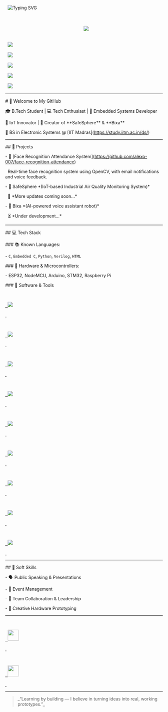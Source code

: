 <p align="center">

&nbsp; <img src="https://readme-typing-svg.demolab.com?font=Fira+Code\&size=22\&pause=1000\&color=00FFAB\&center=true\&vCenter=true\&width=400\&height=35\&lines=Hi+%F0%9F%91%8B+I'm+Alexo+Mathew+%F0%9F%94%8C;IoT+%7C+Embedded+C+%7C+ESP32+%F0%9F%9A%80" alt="Typing SVG" />

</p>



<h1 align="center">

&nbsp; <img src="https://img.shields.io/badge/Alexo%20Mathew-%F0%9F%94%8C%20Hardware%20Enthusiast-brightgreen?style=for-the-badge\&logo=github" />

</h1>







</h3>

<p align="center">

&nbsp; <img src="https://img.shields.io/badge/-Electronics-blue?style=flat-square\&logo=raspberrypi\&logoColor=white"/>

&nbsp; <img src="https://img.shields.io/badge/-Python-333?style=flat-square\&logo=python\&logoColor=yellow"/>

&nbsp; <img src="https://img.shields.io/badge/-Arduino-00979D?style=flat-square\&logo=arduino\&logoColor=white"/>

&nbsp; <img src="https://img.shields.io/badge/-ESP32-black?style=flat-square"/>

&nbsp; <img src="https://img.shields.io/badge/-Blynk-green?style=flat-square"/>

</p>



---



\# 👋 Welcome to My GitHub



🎓 B.Tech Student | 💻 Tech Enthusiast | 🔧 Embedded Systems Developer  

📡 IoT Innovator | 🤖 Creator of \*\*SafeSphere\*\* \& \*\*Bixa\*\*  

🏫 BS in Electronic Systems @ \[IIT Madras](https://study.iitm.ac.in/ds/)



---



\## 🚀 Projects



\- 🎯 \[Face Recognition Attendance System](https://github.com/alexo-007/face-recognition-attendance)  

&nbsp; Real-time face recognition system using OpenCV, with email notifications and voice feedback.



\- 🌱 SafeSphere \*(IoT-based Industrial Air Quality Monitoring System)\*  

&nbsp; 🚧 \*More updates coming soon...\*



\- 🤖 Bixa \*(AI-powered voice assistant robot)\*  

&nbsp; ⏳ \*Under development...\*



---



\## 💻 Tech Stack



\### 📚 Known Languages:

\- `C`, `Embedded C`, `Python`, `Verilog`, `HTML`



\### 🔌 Hardware \& Microcontrollers:

\- ESP32, NodeMCU, Arduino, STM32, Raspberry Pi



\### 🧰 Software \& Tools



<p align="center">

&nbsp; <a href="https://www.mathworks.com/products/matlab.html" target="\_blank">

&nbsp;   <img src="https://img.shields.io/badge/MATLAB-orange?style=flat-square\&logo=mathworks\&logoColor=white" />

&nbsp; </a>

&nbsp; <a href="https://www.arduino.cc/en/software" target="\_blank">

&nbsp;   <img src="https://img.shields.io/badge/Arduino-00979D?style=flat-square\&logo=arduino\&logoColor=white" />

&nbsp; </a>

&nbsp; <a href="https://blynk.io/" target="\_blank">

&nbsp;   <img src="https://img.shields.io/badge/Blynk-27AE60?style=flat-square\&logo=blynk\&logoColor=white" />

&nbsp; </a>

&nbsp; <a href="https://www.labcenter.com/" target="\_blank">

&nbsp;   <img src="https://img.shields.io/badge/Proteus-6C3483?style=flat-square\&logoColor=white" />

&nbsp; </a>

&nbsp; <a href="https://www.python.org/" target="\_blank">

&nbsp;   <img src="https://img.shields.io/badge/Python-3776AB?style=flat-square\&logo=python\&logoColor=white" />

&nbsp; </a>

&nbsp; <a href="https://docs.espressif.com/projects/esp-idf/en/latest/" target="\_blank">

&nbsp;   <img src="https://img.shields.io/badge/ESP--IDF-FF6F00?style=flat-square\&logo=espressif\&logoColor=white" />

&nbsp; </a>

&nbsp; <a href="https://gcc.gnu.org/" target="\_blank">

&nbsp;   <img src="https://img.shields.io/badge/C\_Programming-00599C?style=flat-square\&logo=c\&logoColor=white" />

&nbsp; </a>

&nbsp; <a href="https://code.visualstudio.com/" target="\_blank">

&nbsp;   <img src="https://img.shields.io/badge/VS\_Code-007ACC?style=flat-square\&logo=visualstudiocode\&logoColor=white" />

&nbsp; </a>

&nbsp; <a href="https://git-scm.com/" target="\_blank">

&nbsp;   <img src="https://img.shields.io/badge/Git-F05032?style=flat-square\&logo=git\&logoColor=white" />

&nbsp; </a>

</p>



---



\## 💼 Soft Skills



\- 🗣️ Public Speaking \& Presentations  

\- 🎯 Event Management  

\- 🤝 Team Collaboration \& Leadership  

\- 🧠 Creative Hardware Prototyping



---



<p align="center">

&nbsp; <a href="https://www.linkedin.com/in/alexo-007" target="\_blank">

&nbsp;   <img src="https://img.shields.io/badge/LinkedIn-blue?style=flat-square\&logo=linkedin\&logoColor=white" style="height:35px;" />

&nbsp; </a>

&nbsp; <a href="mailto:alexovellatiparambill@gmail.com" target="\_blank">

&nbsp;   <img src="https://img.shields.io/badge/Gmail-red?style=flat-square\&logo=gmail\&logoColor=white" style="height:35px;" />

&nbsp; </a>

</p>





---



> \_“Learning by building — I believe in turning ideas into real, working prototypes.”\_



